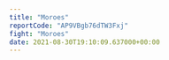```yaml
---
title: "Moroes"
reportCode: "AP9VBgb76dTW3Fxj"
fight: "Moroes"
date: 2021-08-30T19:10:09.637000+00:00
---
```

